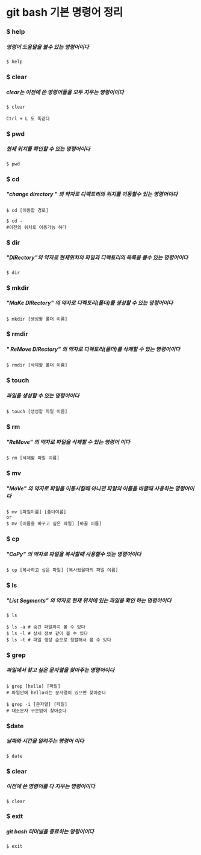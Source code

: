 # git bash 기본 명령어 정리

### $ help

##### 명령어 도움말을 볼수 있는 명령어이다

```
$ help
```

### $ clear

##### clear는 이전에 쓴 명령어들을 모두 지우는 명령어이다

```
$ clear

Ctrl + L 도 똑같다
```

### $ pwd

##### 현재 위치를 확인할 수 있는 명령어이다

```
$ pwd
```

### $ cd

##### "change directory " 의 약자로 디렉토리의 위치를 이동할수 있는 명령어이다

```
$ cd [이동할 경로]

$ cd -
#이전의 위치로 이동가능 하다
```

### $ dir

##### "DIRectory"의 약자로 현재위치의 파일과 디렉토리의 목록을 볼수 있는 명령어이다

```
$ dir
```

### $ mkdir

##### "MaKe DIRectory" 의 약자로 디렉토리(폴더)를 생성할 수 있는 명령어이다

```
$ mkdir [생성할 폴더 이름]
```

### $ rmdir

##### " ReMove DIRectory" 의 약자로 디렉토리(폴더)를 삭제할 수 있는 명령어이다

```
$ rmdir [삭제할 폴더 이름]
```

### $ touch

##### 파일을 생성할 수 있는 명령어이다

```
$ touch [생성할 파일 이름]
```

### $ rm

##### "ReMove" 의 약자로 파일을 삭제할 수 있는 명령어 이다

```
$ rm [삭제할 파일 이름]
```

### $ mv

##### "MoVe" 의 약자로 파일을 이동시킬때 아니면 파일의 이름을 바꿀때 사용하는 명령어이다

```
$ mv [파일이름] [폴더이름]
or
$ mv [이름을 바꾸고 싶은 파일] [바꿀 이름]
```

### $ cp

##### "CoPy" 의 약자로 파일을 복사할때 사용할수 있는 명령어이다

```
$ cp [복사하고 싶은 파일] [복사됬을때의 파일 이름]
```

### $ ls

##### "List Segments" 의 약자로 현재 위치에 있는 파일을 확인 하는 명령어이다

```
$ ls

$ ls -a # 숨긴 파일까지 볼 수 있다
$ ls -l # 상세 정보 같이 볼 수 있다
$ ls -t # 파일 생성 순으로 정렬해서 볼 수 있다
```

### $ grep

##### 파일에서 찾고 싶은 문자열을 찾아주는 명령어이다

```
$ grep [hello] [파일]
# 파일안에 hello라는 문자열이 있으면 찾아준다

$ grep -i [문자열] [파일]
# 대소문자 구분없이 찾아준다
```

### $date

##### 날짜와 시간을 알려주는 명령어 이다

```
$ date
```

### $ clear

##### 이전에 쓴 명령어를 다 지우는 명령어이다

```
$ clear
```

### $ exit

##### git bash 터미널을 종료하는 명령어이다

```
$ exit
```

